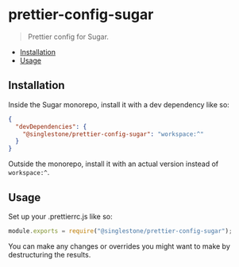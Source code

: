 # prettier-config-sugar

> Prettier config for Sugar.

<!-- START doctoc generated TOC please keep comment here to allow auto update -->
<!-- DON'T EDIT THIS SECTION, INSTEAD RE-RUN doctoc TO UPDATE -->

- [Installation](#installation)
- [Usage](#usage)

<!-- END doctoc generated TOC please keep comment here to allow auto update -->

## Installation

Inside the Sugar monorepo, install it with a dev dependency like so:

```json
{
  "devDependencies": {
    "@singlestone/prettier-config-sugar": "workspace:^"
  }
}
```

Outside the monorepo, install it with an actual version instead of `workspace:^`.

## Usage

Set up your .prettierrc.js like so:

```javascript
module.exports = require("@singlestone/prettier-config-sugar");
```

You can make any changes or overrides you might want to make by destructuring the results.
